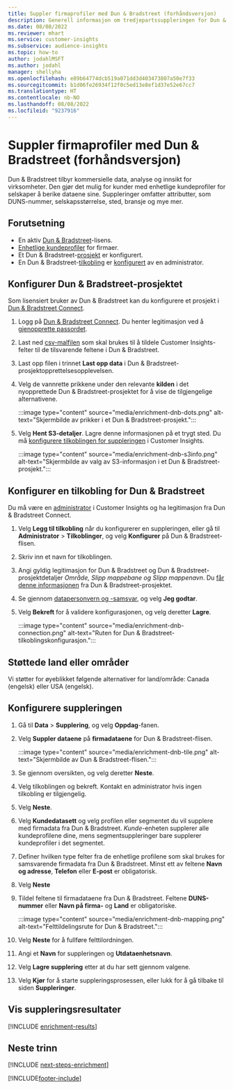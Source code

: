 ```yaml
---
title: Suppler firmaprofiler med Dun & Bradstreet (forhåndsversjon)
description: Generell informasjon om tredjepartssuppleringen for Dun & Bradstreet.
ms.date: 08/08/2022
ms.reviewer: mhart
ms.service: customer-insights
ms.subservice: audience-insights
ms.topic: how-to
author: jodahlMSFT
ms.author: jodahl
manager: shellyha
ms.openlocfilehash: e89b64774dcb519a071dd3d403473807a50e7f33
ms.sourcegitcommit: b1d06fe26934f12f0c5ed13e8ef1d37e52e67cc7
ms.translationtype: HT
ms.contentlocale: nb-NO
ms.lasthandoff: 08/08/2022
ms.locfileid: "9237916"
---
```

# <a name="enrich-company-profiles-with-dun--bradstreet-preview"></a>Suppler firmaprofiler med Dun & Bradstreet (forhåndsversjon)

Dun & Bradstreet tilbyr kommersielle data, analyse og innsikt for virksomheter. Den gjør det mulig for kunder med enhetlige kundeprofiler for selskaper å berike dataene sine. Suppleringer omfatter attributter, som DUNS-nummer, selskapsstørrelse, sted, bransje og mye mer.

## <a name="prerequisites"></a>Forutsetning

- En aktiv [Dun & Bradstreet](https://www.dnb.com/marketing/media/give-your-data-a-boost.html?source=microsoft_audience_insights)-lisens.
- [Enhetlige kundeprofiler](customer-profiles.md) for firmaer.
- Et Dun & Bradstreet-[prosjekt](#set-up-your-dun--bradstreet-project) er konfigurert.
- En Dun & Bradstreet-[tilkobling](connections.md) er [konfigurert](#configure-a-connection-for-dun--bradstreet) av en administrator.

## <a name="set-up-your-dun--bradstreet-project"></a>Konfigurer Dun & Bradstreet-prosjektet

Som lisensiert bruker av Dun & Bradstreet kan du konfigurere et prosjekt i [Dun & Bradstreet Connect](https://connect.dnb.com?lead_source=microsoft_audienceinsights).

1. Logg på [Dun & Bradstreet Connect](https://connect.dnb.com?lead_source=microsoft_audienceinsights). Du henter legitimasjon ved å [gjenopprette passordet](https://sso.dnb.com/signin/forgot-password?lead_source=microsoft_audienceinsights).

1. Last ned [csv-malfilen](https://c360devenrichment.blob.core.windows.net/mapping/DnBCIdatamapping.csv) som skal brukes til å tildele Customer Insights-felter til de tilsvarende feltene i Dun & Bradstreet.

1. Last opp filen i trinnet **Last opp data** i Dun & Bradstreet-prosjektopprettelsesopplevelsen.

1. Velg de vannrette prikkene under den relevante **kilden** i det nyopprettede Dun & Bradstreet-prosjektet for å vise de tilgjengelige alternativene.

   :::image type="content" source="media/enrichment-dnb-dots.png" alt-text="Skjermbilde av prikker i et Dun & Bradstreet-prosjekt.":::

1. Velg **Hent S3-detaljer**. Lagre denne informasjonen på et trygt sted. Du må [konfigurere tilkoblingen for suppleringen](#configure-a-connection-for-dun--bradstreet) i Customer Insights.

   :::image type="content" source="media/enrichment-dnb-s3info.png" alt-text="Skjermbilde av valg av S3-informasjon i et Dun & Bradstreet-prosjekt.":::

## <a name="configure-a-connection-for-dun--bradstreet"></a>Konfigurer en tilkobling for Dun & Bradstreet

Du må være en [administrator](permissions.md#admin) i Customer Insights og ha legitimasjon fra Dun & Bradstreet Connect.

1. Velg **Legg til tilkobling** når du konfigurerer en suppleringen, eller gå til **Administrator** > **Tilkoblinger**, og velg **Konfigurer** på Dun & Bradstreet-flisen.

1. Skriv inn et navn for tilkoblingen.

1. Angi gyldig legitimasjon for Dun & Bradstreet og Dun & Bradstreet-prosjektdetaljer *Område, Slipp mappebane og Slipp mappenavn*. Du [får denne informasjonen](#set-up-your-dun--bradstreet-project) fra Dun & Bradstreet-prosjektet.

1. Se gjennom [datapersonvern og -samsvar](connections.md#data-privacy-and-compliance), og velg **Jeg godtar**.

1. Velg **Bekreft** for å validere konfigurasjonen, og velg deretter **Lagre**.

   :::image type="content" source="media/enrichment-dnb-connection.png" alt-text="Ruten for Dun & Bradstreet-tilkoblingskonfigurasjon.":::

## <a name="supported-countries-or-regions"></a>Støttede land eller områder

Vi støtter for øyeblikket følgende alternativer for land/område: Canada (engelsk) eller USA (engelsk).

## <a name="configure-the-enrichment"></a>Konfigurere suppleringen

1. Gå til **Data** > **Supplering**, og velg **Oppdag**-fanen.

1. Velg **Suppler dataene** på **firmadataene** for Dun & Bradstreet-flisen.

   :::image type="content" source="media/enrichment-dnb-tile.png" alt-text="Skjermbilde av Dun & Bradstreet-flisen.":::

1. Se gjennom oversikten, og velg deretter **Neste**.

1. Velg tilkoblingen og bekreft. Kontakt en administrator hvis ingen tilkobling er tilgjengelig.

1. Velg **Neste**.

1. Velg **Kundedatasett** og velg profilen eller segmentet du vil supplere med firmadata fra Dun & Bradstreet. *Kunde*-enheten supplerer alle kundeprofilene dine, mens segmentsuppleringer bare supplerer kundeprofiler i det segmentet.

1. Definer hvilken type felter fra de enhetlige profilene som skal brukes for samsvarende firmadata fra Dun & Bradstreet. Minst ett av feltene **Navn og adresse**, **Telefon** eller **E-post** er obligatorisk.

1. Velg **Neste**

1. Tildel feltene til firmadataene fra Dun & Bradstreet. Feltene **DUNS-nummer** eller **Navn på firma-** og **Land** er obligatoriske.

      :::image type="content" source="media/enrichment-dnb-mapping.png" alt-text="Felttildelingsrute for Dun & Bradstreet.":::

1. Velg **Neste** for å fullføre felttilordningen.

1. Angi et **Navn** for suppleringen og **Utdataenhetsnavn**.

1. Velg **Lagre supplering** etter at du har sett gjennom valgene.

1. Velg **Kjør** for å starte suppleringsprosessen, eller lukk for å gå tilbake til siden **Suppleringer**.

## <a name="view-enrichment-results"></a>Vis suppleringsresultater

[!INCLUDE [enrichment-results](includes/enrichment-results.md)]

## <a name="next-steps"></a>Neste trinn

[!INCLUDE [next-steps-enrichment](includes/next-steps-enrichment.md)]

[!INCLUDE[footer-include](includes/footer-banner.md)]
